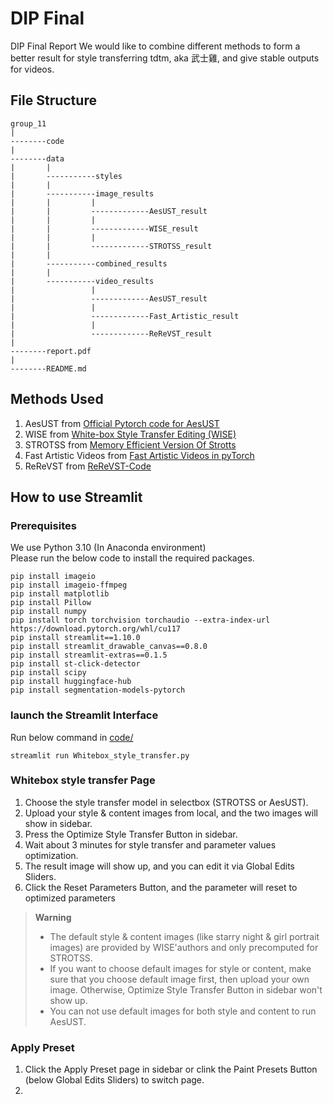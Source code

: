 # DIP Final
DIP Final Report
We would like to combine different methods to form a better result for style transferring tdtm, aka 武士雞, and give stable outputs for videos. 
## File Structure
```
group_11
|
--------code
|
--------data
|       |
|       -----------styles
|       |
|       -----------image_results
|       |         |
|       |         -------------AesUST_result
|       |         |
|       |         -------------WISE_result
|       |         |
|       |         -------------STROTSS_result
|       |
|       -----------combined_results
|       |
|       -----------video_results
|                 |
|                 -------------AesUST_result
|                 |
|                 -------------Fast_Artistic_result
|                 |
|                 -------------ReReVST_result
|
--------report.pdf
|
--------README.md
```
## Methods Used
1. AesUST from [Official Pytorch code for AesUST](https://github.com/EndyWon/AesUST)
2. WISE from [White-box Style Transfer Editing (WISE)](https://github.com/winfried-ripken/wise)
3. STROTSS from [Memory Efficient Version Of Strotts](https://github.com/futscdav/strotss)
4. Fast Artistic Videos from [Fast Artistic Videos in pyTorch](https://github.com/pgalatic/fast-artistic-videos-pytorch)
5. ReReVST from [ReReVST-Code](https://github.com/daooshee/ReReVST-Code?fbclid=IwAR0cMbVQ100brf97DcybltNrZ6bEGjxAg769LZP0rWLnGM6VYfHgRvGWwFM)
## How to use Streamlit
### Prerequisites
We use Python 3.10 (In Anaconda environment)  
Please run the below code to install the required packages.
```
pip install imageio
pip install imageio-ffmpeg
pip install matplotlib
pip install Pillow
pip install numpy
pip install torch torchvision torchaudio --extra-index-url https://download.pytorch.org/whl/cu117
pip install streamlit==1.10.0
pip install streamlit_drawable_canvas==0.8.0
pip install streamlit-extras==0.1.5
pip install st-click-detector
pip install scipy
pip install huggingface-hub
pip install segmentation-models-pytorch
```
### launch the Streamlit Interface
Run below command in [code/](https://github.com/yuan7765/dipfinal/tree/main/code)
```
streamlit run Whitebox_style_transfer.py
```
### Whitebox style transfer Page

1. Choose the style transfer model in selectbox (STROTSS or AesUST).
2. Upload your style & content images from local, and the two images will show in sidebar.
3. Press the Optimize Style Transfer Button in sidebar.
4. Wait about 3 minutes for style transfer and parameter values optimization.
5. The result image will show up, and you can edit it via Global Edits Sliders. 
6. Click the Reset Parameters Button, and the parameter will reset to optimized parameters

> **Warning**  
> - The default style & content images (like starry night & girl portrait images) are provided by WISE'authors and only precomputed for STROTSS.  
> - If you want to choose default images for style or content, make sure that you choose default image first, then upload your own image. Otherwise, Optimize Style Transfer Button in sidebar won't show up.  
> - You can not use default images for both style and content to run AesUST.

### Apply Preset

1. Click the Apply Preset page in sidebar or clink the Paint Presets Button (below Global Edits Sliders) to switch page.
2. 

